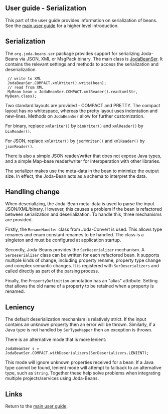 ## User guide - Serialization

This part of the user guide provides information on serialization of beans.
See the [main user guide](userguide.html) for a higher level introduction.


## Serialization

The `org.joda.beans.ser` package provides support for serializing Joda-Beans via JSON, XML or MsgPack binary.
The main class is [JodaBeanSer](apidocs/org/joda/beans/ser/JodaBeanSer.html).
It contains the relevant settings and methods to access the serialization and deserialization.

```
 // write to XML
 JodaBeanSer.COMPACT.xmlWriter().write(bean);
 // read from XML
 MyBean bean = JodaBeanSer.COMPACT.xmlReader().read(xmlStr, MyBean.class);
```

Two standard layouts are provided - COMPACT and PRETTY.
The compact layout has no whitespace, whereas the pretty layout uses indentation and new-lines.
Methods on `JodaBeanSer` allow for further customization.

For binary, replace `xmlWriter()` by `binWriter()` and
`xmlReader()` by `binReader()`.

For JSON, replace `xmlWriter()` by `jsonWriter()` and
`xmlReader()` by `jsonReader()`.

There is also a simple JSON reader/writer that does not expose Java types,
and a simple Map-base reader/writer for interoperation with other libraries.

The serializer makes use the meta-data in the bean to minimize the output size.
In effect, the Joda-Bean acts as a schema to interpret the data.


## Handling change

When deserializing, the Joda-Bean meta-data is used to parse the input JSON/XML/binary.
However, this causes a problem if the bean is refactored between serialization and deserialization.
To handle this, three mechanisms are provided.

Firstly, the `RenameHandler` class from Joda-Convert is used.
This allows type renames and enum constant renames to be handled.
The class is a singleton and must be configured at application startup.

Secondly, Joda-Beans provides the `SerDeserializer` mechanism.
A `SerDeserializer` class can be written for each refactored bean.
It supports multiple kinds of change, including property rename, property type change and
complex semantic changes. It is registered with `SerDeserializers` and called
directly as part of the parsing process.

Finally, the `PropertyDefinition` annotation has an "alias" attribute.
Setting that allows the old name of a property to be retained when a property is renamed.


## Leniency

The default deserialization mechanism is relatively strict.
If the input contains an unknown property then an error will be thrown.
Similarly, if a Java type is not handled by `SerTypeMapper` then an exception is thrown.

There is an alternative mode that is more lenient:

    JodaBeanSer s = JodaBeanSer.COMPACT.withDeserializers(SerDeserializers.LENIENT);

This mode will ignore unknown properties received for a bean.
If a Java type cannot be found, lenient mode will attempt to fallback to an alternative type, such as `String`.
Together these help solve problems when integrating multiple projects/services using Joda-Beans.


## Links

Return to the [main user guide](userguide.html).
